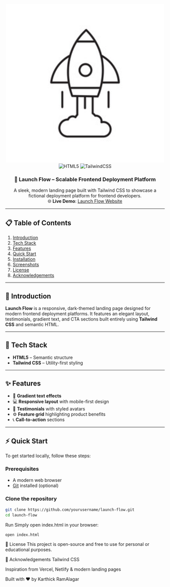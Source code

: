 <div align="center">
  <br />
  <img src="imgs/image.png" alt="Launch Flow Banner" width="500" height="500" />
  <br />

  <div>
    <img src="https://img.shields.io/badge/-HTML5-black?style=for-the-badge&logo=html5&logoColor=white&color=E34F26" alt="HTML5" />
    <img src="https://img.shields.io/badge/-TailwindCSS-black?style=for-the-badge&logo=tailwind-css&logoColor=white&color=38B2AC" alt="TailwindCSS" />
    
  </div>

  <h3 align="center">🚀 Launch Flow – Scalable Frontend Deployment Platform</h3>

  <div align="center">
    A sleek, modern landing page built with Tailwind CSS to showcase a fictional deployment platform for frontend developers.
  </div>

  <div align="center">
    🌐 <strong>Live Demo</strong>: <a href="(https://karthickramalagar.github.io/LaunchFlow/)/">Launch Flow Website</a>
  </div>
</div>

---

## 📋 Table of Contents

1. [Introduction](#introduction)  
2. [Tech Stack](#tech-stack)  
3. [Features](#features)  
4. [Quick Start](#quick-start)  
5. [Installation](#installation)  
6. [Screenshots](#screenshots)  
7. [License](#license)  
8. [Acknowledgements](#acknowledgements)  

---

## 🚀 Introduction

**Launch Flow** is a responsive, dark-themed landing page designed for modern frontend deployment platforms. It features an elegant layout, testimonials, gradient text, and CTA sections built entirely using **Tailwind CSS** and semantic HTML.

---

## 🧰 Tech Stack

- **HTML5** – Semantic structure  
- **Tailwind CSS** – Utility-first styling  

---

## ✨ Features

- 🎨 **Gradient text effects**
- 💻 **Responsive layout** with mobile-first design
- 👥 **Testimonials** with styled avatars
- ⚙️ **Feature grid** highlighting product benefits
- 📞 **Call-to-action** sections


---

## ⚡ Quick Start

To get started locally, follow these steps:

### Prerequisites

- A modern web browser
- [Git](https://git-scm.com/) installed (optional)

### Clone the repository

```bash
git clone https://github.com/yourusername/launch-flow.git
cd launch-flow
```
Run
Simply open index.html in your browser:
```
open index.html
```
📄 License
This project is open-source and free to use for personal or educational purposes.

🙏 Acknowledgements
Tailwind CSS

Inspiration from Vercel, Netlify & modern landing pages

Built with ❤️ by Karthick RamAlagar
